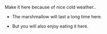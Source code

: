 Make it here because of nice cold weather..

- The marshmallow will last a long time here.

- But you will also enjoy eating it here.
